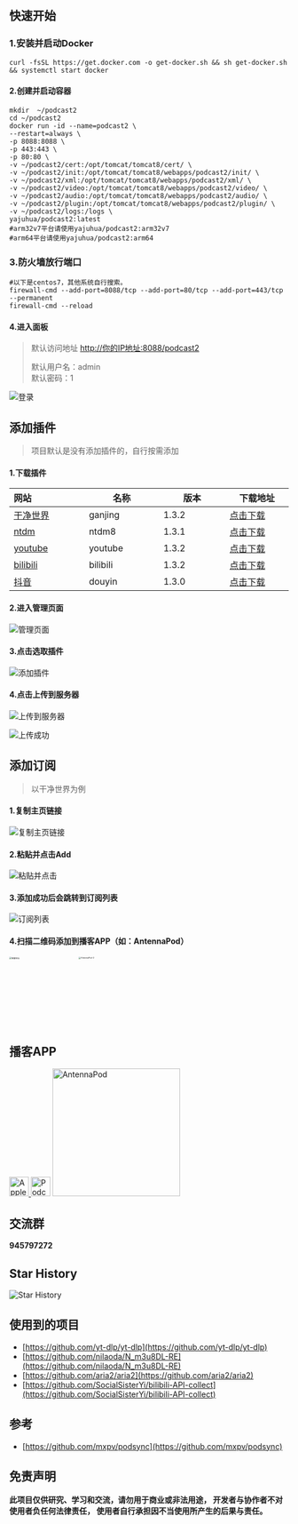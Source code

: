 ## 快速开始

### 1.安装并启动Docker

```shell
curl -fsSL https://get.docker.com -o get-docker.sh && sh get-docker.sh && systemctl start docker
```

#### 2.创建并启动容器

````shell
mkdir  ~/podcast2
cd ~/podcast2
docker run -id --name=podcast2 \
--restart=always \
-p 8088:8088 \
-p 443:443 \
-p 80:80 \
-v ~/podcast2/cert:/opt/tomcat/tomcat8/cert/ \
-v ~/podcast2/init:/opt/tomcat/tomcat8/webapps/podcast2/init/ \
-v ~/podcast2/xml:/opt/tomcat/tomcat8/webapps/podcast2/xml/ \
-v ~/podcast2/video:/opt/tomcat/tomcat8/webapps/podcast2/video/ \
-v ~/podcast2/audio:/opt/tomcat/tomcat8/webapps/podcast2/audio/ \
-v ~/podcast2/plugin:/opt/tomcat/tomcat8/webapps/podcast2/plugin/ \
-v ~/podcast2/logs:/logs \
yajuhua/podcast2:latest
#arm32v7平台请使用yajuhua/podcast2:arm32v7
#arm64平台请使用yajuhua/podcast2:arm64
````
### 3.防火墙放行端口
````shell
#以下是centos7，其他系统自行搜索。
firewall-cmd --add-port=8088/tcp --add-port=80/tcp --add-port=443/tcp --permanent
firewall-cmd --reload
````
#### 4.进入面板

> 默认访问地址 [http://你的IP地址:8088/podcast2]()
>
> 默认用户名：admin <br>
> 默认密码：1

![登录](https://yajuhua.github.io/images/login.png)

## 添加插件

> 项目默认是没有添加插件的，自行按需添加

#### 1.下载插件
<!-- plugin-list-start -->
| 网站 <img width=200/>                  | 名称<img width=200/> | 版本<img width=200/> | 下载地址<img width=200/>                                                                                             |
|:-------------------------------------| -------------------- |--------------------|------------------------------------------------------------------------------------------------------------------|
| [干净世界](https://ganjing.com/)         | ganjing              | 1.3.2              | [点击下载](https://github.com/yajuhua/plugin/raw/master/ganjing/1.3/1.3.2/Ganjing-1.3.2-jar-with-dependencies.jar)   |
| [ntdm](https://www.ntdm.tv)          | ntdm8                | 1.3.1              | [点击下载](https://github.com/yajuhua/plugin/raw/master/ntdm8/1.3/1.3.1/ntdm8-1.3.1-jar-with-dependencies.jar)       |
| [youtube](https://www.youtube.com)   | youtube              | 1.3.2              | [点击下载](https://github.com/yajuhua/plugin/raw/master/youtube/1.3/1.3.2/Youtube-1.3.2-jar-with-dependencies.jar)   |
| [bilibili](https://www.bilibili.com) | bilibili              | 1.3.2              | [点击下载](https://github.com/yajuhua/plugin/raw/master/bilibili/1.3/1.3.2/bilibili-1.3.2-jar-with-dependencies.jar) |
| [抖音](https://www.douyin.com/)       | douyin              | 1.3.0              | [点击下载](https://github.com/yajuhua/plugin/raw/master/douyin/1.3/1.3.0/douyin-1.3.0-jar-with-dependencies.jar)     |
<!-- plugin-list-end -->
#### 2.进入管理页面

![管理页面](https://yajuhua.github.io/images/manage.png)

#### 3.点击选取插件

![添加插件](https://yajuhua.github.io/images/add-plugin.png)

#### 4.点击上传到服务器

![上传到服务器](https://yajuhua.github.io/images/upload-plugin.png)

![上传成功](https://yajuhua.github.io/images/upload-plugin-ok.png)



## 添加订阅

> 以干净世界为例

#### 1.复制主页链接

![复制主页链接](https://yajuhua.github.io/images/add-sub-example.png)

#### 2.粘贴并点击Add

![粘贴并点击](https://yajuhua.github.io/images/add-sub-example-2.png)

#### 3.添加成功后会跳转到订阅列表

![订阅列表](https://yajuhua.github.io/images/add-sub-example-ok.png)

#### 4.扫描二维码添加到播客APP（如：AntennaPod）

<img width="500" src="https://yajuhua.github.io/images/AntennaPod-1.jpg" alt="链接地址" style="zoom:25%;" /><img width="500" src="https://yajuhua.github.io/images/AntennaPod-2.jpg" alt="AntennaPod-2" style="zoom:25%;" />

## 播客APP

<a href="https://www.apple.com/apple-podcasts/" target="_blank">
              <img src="https://www.apple.com/v/apple-podcasts/c/images/overview/hero_icon__c135x5gz14mu_large.png" width="35" alt="Apple Podcasts">
            </a><a href="https://podcastaddict.com/" target="_blank"><img title="Podcast Addict" alt="Podcast Addict" src="https://pod.link/assets/apps/podcastaddict.svg" width="35"></a>  <a href="https://antennapod.org/" target="_blank">
              <img src="https://antennapod.org/assets/branding/logo-full-horizontal-dynamic.svg" width="230" alt="AntennaPod">          </a>

## 交流群
**945797272**
## Star History
![Star History](https://api.star-history.com/svg?repos=yajuhua/podcast2)
## 使用到的项目
- [https://github.com/yt-dlp/yt-dlp](https://github.com/yt-dlp/yt-dlp)
- [https://github.com/nilaoda/N_m3u8DL-RE](https://github.com/nilaoda/N_m3u8DL-RE)
- [https://github.com/aria2/aria2](https://github.com/aria2/aria2)
- [https://github.com/SocialSisterYi/bilibili-API-collect](https://github.com/SocialSisterYi/bilibili-API-collect)
## 参考
- [https://github.com/mxpv/podsync](https://github.com/mxpv/podsync)
## 免责声明

**此项目仅供研究、学习和交流，请勿用于商业或非法用途， 开发者与协作者不对使用者负任何法律责任， 使用者自行承担因不当使用所产生的后果与责任。**




